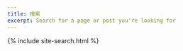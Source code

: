 ```yaml
---
title: 搜索
excerpt: Search for a page or post you're looking for
---
```

{% include site-search.html %}